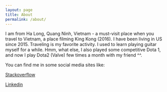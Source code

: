 ```yaml
---
layout: page
title: About
permalink: /about/
---
```


I am from Ha Long, Quang Ninh, Vietnam - a must-visit place when you travel to Vietnam, a place filming King Kong (2016). I have been living in US since 2015. Traveling is my favorite activity. I used to learn playing guitar myself for a while. Hmm, what else, I also played some competitive Dota 1, and now I play Dota2 (Valve) few times a month with my friend ^^.

You can find me in some social media sites like:

[Stackoverflow](http://stackoverflow.com/users/6535426/hung-cao)

[Linkedin](https://www.linkedin.com/in/hungqcao/)
